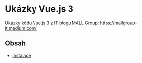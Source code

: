 # Ukázky Vue.js 3

Ukázky kódu Vue.js 3 z IT blogu MALL Group: <https://mallgroup-it.medium.com/>

## Obsah

-   [Instalace](/installation/README.md)
